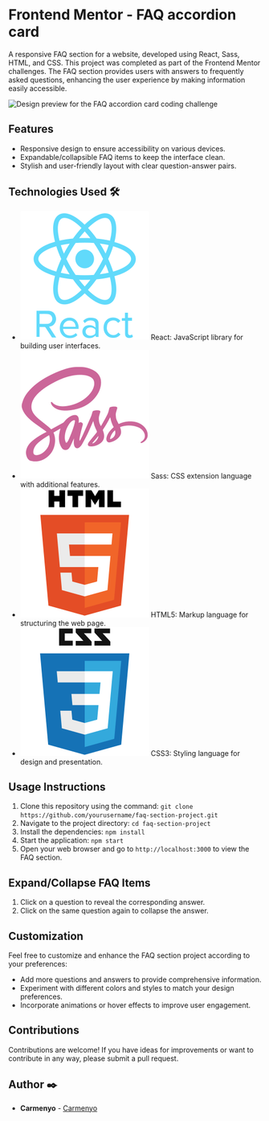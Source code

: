# Frontend Mentor - FAQ accordion card
A responsive FAQ section for a website, developed using React, Sass, HTML, and CSS. This project was completed as part of the Frontend Mentor challenges. The FAQ section provides users with answers to frequently asked questions, enhancing the user experience by making information easily accessible.

![Design preview for the FAQ accordion card coding challenge](./design/desktop-preview.jpg)


## Features

- Responsive design to ensure accessibility on various devices.
- Expandable/collapsible FAQ items to keep the interface clean.
- Stylish and user-friendly layout with clear question-answer pairs.

## Technologies Used 🛠️

- ![React](https://raw.githubusercontent.com/devicons/devicon/master/icons/react/react-original-wordmark.svg) React: JavaScript library for building user interfaces.
- ![Sass](https://raw.githubusercontent.com/devicons/devicon/master/icons/sass/sass-original.svg) Sass: CSS extension language with additional features.
- ![HTML5](https://raw.githubusercontent.com/devicons/devicon/master/icons/html5/html5-original-wordmark.svg) HTML5: Markup language for structuring the web page.
- ![CSS3](https://raw.githubusercontent.com/devicons/devicon/master/icons/css3/css3-original-wordmark.svg) CSS3: Styling language for design and presentation.

## Usage Instructions

1. Clone this repository using the command: `git clone https://github.com/yourusername/faq-section-project.git`
2. Navigate to the project directory: `cd faq-section-project`
3. Install the dependencies: `npm install`
4. Start the application: `npm start`
5. Open your web browser and go to `http://localhost:3000` to view the FAQ section.

## Expand/Collapse FAQ Items

1. Click on a question to reveal the corresponding answer.
2. Click on the same question again to collapse the answer.

## Customization

Feel free to customize and enhance the FAQ section project according to your preferences:

- Add more questions and answers to provide comprehensive information.
- Experiment with different colors and styles to match your design preferences.
- Incorporate animations or hover effects to improve user engagement.

## Contributions

Contributions are welcome! If you have ideas for improvements or want to contribute in any way, please submit a pull request.

## Author ✒️

- **Carmenyo** - [Carmenyo](https://github.com/carmenyo)
